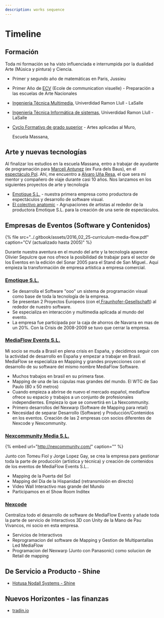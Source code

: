 ```yaml
---
description: works sequence
---
```


# Timeline

## Formación

Toda mi formación se ha visto influenciada e interrumpida por la dualidad Arte \(Música y pintura\) y Ciencia.

* Primer y segundo año de matemáticas en Paris, Jussieu
* Primer Año de [ECV](https://www.ecv.fr/) \(Ecole de communication visuelle\) - Preparación a las escuelas de Arte Nacionales
* [Ingeniería Técnica Multimedia](https://www.salleurl.edu/es/estudios/grado-en-ingenieria-multimedia-mencion-en-videojuegos), Univerdidad Ramon Llull - LaSalle
* [Ingeniería Técnica Informática de sistemas](https://www.salleurl.edu/es/estudios/grado-en-ingenieria-informatica), Univerdidad Ramon Llull - LaSalle
* [Cyclo Formativo de grado superior](https://www.escolamassana.cat/es/tecnico-superior-de-artes-plasticas-y-dise%C3%B1o-en-artes-aplicadas-al-muro_12204) - Artes aplicadas al Muro,

  Escuela Massana,

## Arte y nuevas tecnologías

Al finalizar los estudios en la escuela Massana, entro a trabajar de ayudante de programación para [Marceli Antunez](http://www.marceliantunez.com/) \(ex Fura dels Baus\), en el [espectáculo Pol](http://www.marceliantunez.com/work/pol/). Ahí, me encuentro a [Alvaro Uña Resa](https://www.linkedin.com/in/alvaro-u%C3%B1a-resa-b33669195/), el que sera mi mentor y compañero de viaje durante casi 10 años. Nos lanzamos en los siguientes proyectos de arte y tecnología

* [Emotique S.L.](emotique-sl/) - nuestra primera empresa como productora de espectáculos y desarrollo de software visual. 
* [El colectivo anatomic](colectivo-anatomic/) - Agrupaciones de artistas al rededor de la productora Emotique S.L. para la creación de una serie de espectáculos.

## Empresas de Eventos \(Software y Contenidos\)

{% file src="../.gitbook/assets/2016\_02\_25-curriculum-media-flow.pdf" caption="CV \(actualizado hasta 2005\)" %}

Durante nuestra aventura en el mundo del arte y la tecnología aparece Olivier Sepulcre que nos ofrece la posibilidad de trabajar para el sector de los Eventos en la edición del Sonar 2005 para el Stand de San Miguel.. Aquí empieza la transformación de empresa artística a empresa comercial.

### [Emotique S.L.](emotique-sl/)

* Se desarrolla el Software "ooo" un sistema de programación visual como base de toda la tecnología de la empresa.  
* Se presentan 2 Proyectos Europeos \(con el[ Fraunhofer-Gesellschaft](https://www.fraunhofer.de/en.html)\) al rededor de nuestro software.
* Se especializa en interacción y multimedia aplicada al mundo del evento.
* La empresa fue participada por la caja de ahorros de Navarra en mas de un 20%. Con la Crisis de 2008-2009 se tuvo que cerrar la empresa.

### [MediaFlow Events S.L.](mediaflow-events-sl/)

Mi socio se muda a Brasil en plena crisis en España, y decidimos seguir con la actividad de desarrollo en España y empezar a trabajar en Brasil. MediaFlow se especializa en Mapping y grandes proyecciones con el desarrollo de su software del mismo nombre MediaFlow Software.

* Muchos trabajos en brasil en su primera fase.
* Mapping de una de las cúpulas mas grandes del mundo. El WTC de Sao Paulo \(80 x 50 metros\)
* Cuando empieza a abrirse de nuevo el mercado español, mediaflow ofrece su espacio y trabajos a un conjunto de profesionales independientes. Empieza lo que se convertirá en La Nexcommunity.
* Primero desarrollos del Nexwarp \(Software de Mapping para retail\)
* Necesidad de separar Desarrollo \(Software\) y Producción/Contenidos en los eventos. Creación  de las 2 empresas con socios diferentes de Nexcode y Nexcommunity.

### [Nexcommunity Media S.L.](nexcommunity-sl/)

{% embed url="http://nexcommunity.com/" caption="" %}

Junto con Tomeu Fiol y Jorge Lopez Gay, se crea la empresa para gestionar toda la parte de producción \(artística y técnica\) y creación de contenidos de los eventos de MediaFlow Events S.L..

* Mapping de la Puerta del Sol
* Mapping del Dia de la Hispanidad \(retransmisión en directo\)
* Video Wall Interactivo mas grande del Mundo
* Participamos en el Show Room Inditex

### [Nexcode](nexcode-sl.md)

Centraliza todo el desarrollo de software de MediaFlow Events y añade toda la parte de servicio de Interactivos 3D con Unity de la Mano de Pau Vivancos, mi socio en esta empresa.

* Servicios de Interactivos 
* Reprogramacion del software de Mapping y Gestion de Multipantallas Led MediaFlow
* Programacion del Nexwarp \(Junto con Panasonic\) como solucion de Retail de mapping

## De Servicio a Producto - Shine

* [Hotusa Nodall Systems - Shine ](nodall-systems-sl.md)

## Nuevos Horizontes - las finanzas

* [tradin.io](tradin.io.md)


